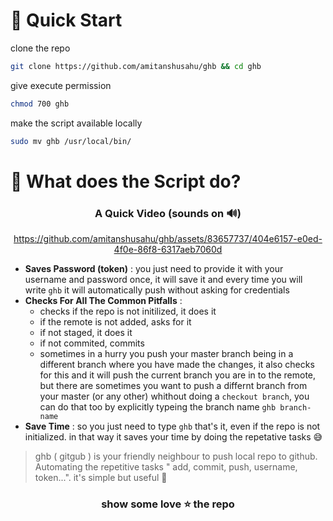 
# 📌 Quick Start

clone the repo
```bash
git clone https://github.com/amitanshusahu/ghb && cd ghb
```
give execute permission
```bash
chmod 700 ghb
```
make the script available locally 
```bash
sudo mv ghb /usr/local/bin/
```


# 📌 What does the Script do?

<div align="center">  
  <h3> A Quick Video (sounds on 🔊) </h3>
  
  https://github.com/amitanshusahu/ghb/assets/83657737/404e6157-e0ed-4f0e-86f8-6317aeb7060d
  
</div>

- __Saves Password (token)__ : you just need to provide it with your username and password once, it will save it and every time you will write `ghb` it will automatically push without asking for credentials
- __Checks For All The Common Pitfalls__ : 
  - checks if the repo is not initilized, it does it
  - if the remote is not added, asks for it
  - if not staged, it does it
  - if not commited, commits 
  - sometimes in a hurry you push your master branch being in a different branch where you have made the changes, it also checks for this and it will push the current branch you are in to the remote, but there are sometimes you want to push a differnt branch from your master (or any other) whithout doing a `checkout branch`, you can do that too by explicitly typeing the branch name `ghb branch-name`
- __Save Time__ : so you just need to type `ghb` that's it, even if the repo is not initialized. in that way it saves your time by doing the repetative tasks 😅

> ghb ( gitgub ) is your friendly neighbour to push local repo to github. Automating the repetitive tasks " add, commit, push, username, token...". it's simple but useful 👼


<h3 align=center> show some love ⭐ the repo </h2>
